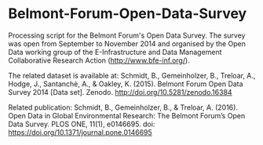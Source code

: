 # Belmont-Forum-Open-Data-Survey

Processing script for the Belmont Forum's Open Data Survey. The survey was open from September to November 2014 and 
organised by the Open Data working group of the E-Infrastructure and Data Management Collaborative Research Action 
(http://www.bfe-inf.org/).

The related dataset is available at: Schmidt, B., Gemeinholzer, B., Treloar, A., Hodge, J., Santanchè, A., & Oakley, K. (2015). Belmont Forum Open Data Survey 2014 [Data set]. Zenodo. http://doi.org/10.5281/zenodo.16384

Related publication: Schmidt, B., Gemeinholzer, B., & Treloar, A. (2016). Open Data in Global Environmental Research: The Belmont Forum’s Open Data Survey. PLOS ONE, 11(1), e0146695. doi: https://doi.org/10.1371/journal.pone.0146695
